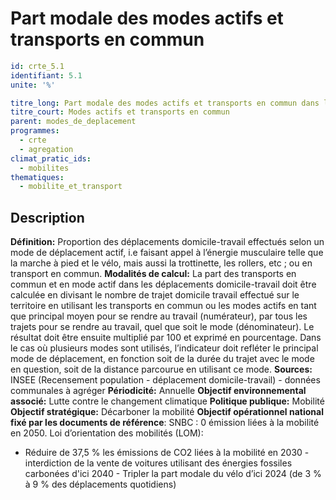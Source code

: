 # Part modale des modes actifs et transports en commun
```yaml
id: crte_5.1
identifiant: 5.1
unite: '%'

titre_long: Part modale des modes actifs et transports en commun dans les déplacements domicile-travail
titre_court: Modes actifs et transports en commun
parent: modes_de_deplacement
programmes:
  - crte
  - agregation
climat_pratic_ids:
  - mobilites
thematiques:
  - mobilite_et_transport
```
## Description

**Définition:** Proportion des déplacements domicile-travail effectués selon un mode de déplacement actif, i.e faisant appel à l’énergie musculaire telle que la marche à pied et le vélo, mais aussi la trottinette, les rollers, etc ; ou en transport en commun.
**Modalités de calcul:** La part des transports en commun et en mode actif dans les déplacements domicile-travail doit être calculée en divisant le nombre de trajet domicile travail effectué sur le territoire en utilisant les transports en commun ou les modes actifs en tant que principal moyen pour se rendre au travail (numérateur), par tous les trajets pour se rendre au travail, quel que soit le mode (dénominateur). Le résultat doit être ensuite multiplié par 100 et exprimé en pourcentage.
Dans le cas où plusieurs modes sont utilisés, l’indicateur doit refléter le principal mode de déplacement, en fonction soit de la durée du trajet avec le mode en question, soit de la distance parcourue en utilisant ce mode.
**Sources:** INSEE (Recensement population - déplacement domicile-travail) - données communales à agréger
**Périodicité:** Annuelle
**Objectif environnemental associé:** Lutte contre le changement climatique
**Politique publique:** Mobilité
**Objectif stratégique:** Décarboner la mobilité
**Objectif opérationnel national fixé par les documents de référence**: SNBC : 0 émission liées à la mobilité en 2050.
Loi d’orientation des mobilités (LOM):
- Réduire de 37,5 % les émissions de CO2 liées à la mobilité en 2030 - interdiction de la vente de voitures utilisant des énergies fossiles carbonées d'ici 2040 - Tripler la part modale du vélo d’ici 2024 (de 3 % à 9 % des déplacements quotidiens)
